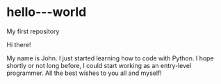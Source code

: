 # hello---world
My first repository

Hi there!

My name is John. I just started learning how to code with Python. I hope shortly or not long before, I could start working as an entry-level programmer. All the best wishes to you all and myself!
